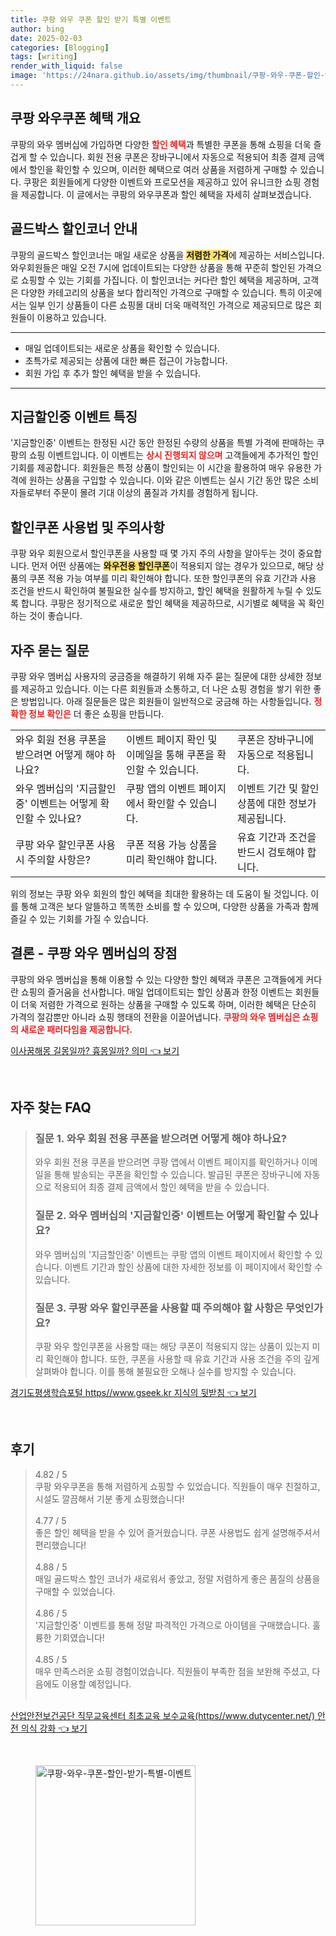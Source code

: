 ```yaml
---
title: 쿠팡 와우 쿠폰 할인 받기 특별 이벤트
author: bing
date: 2025-02-03
categories: [Blogging]
tags: [writing]
render_with_liquid: false
image: 'https://24nara.github.io/assets/img/thumbnail/쿠팡-와우-쿠폰-할인-받기-특별-이벤트.webp'
---
```



<h2 id='와우쿠폰 혜택 개요'>쿠팡 와우쿠폰 혜택 개요</h2>

<p>쿠팡의 와우 멤버십에 가입하면 다양한 <b><span style="color: #ee2323;">할인 혜택</span></b>과 특별한 쿠폰을 통해 쇼핑을 더욱 즐겁게 할 수 있습니다. 회원 전용 쿠폰은 장바구니에서 자동으로 적용되어 최종 결제 금액에서 할인을 확인할 수 있으며, 이러한 혜택으로 여러 상품을 저렴하게 구매할 수 있습니다. 쿠팡은 회원들에게 다양한 이벤트와 프로모션을 제공하고 있어 유니크한 쇼핑 경험을 제공합니다. 이 글에서는 쿠팡의 와우쿠폰과 할인 혜택을 자세히 살펴보겠습니다.</p>

<h2 id='골드박스 할인코너 안내'>골드박스 할인코너 안내</h2>

<p>쿠팡의 골드박스 할인코너는 매일 새로운 상품을 <b><span style="background-color: #ffe066;">저렴한 가격</span></b>에 제공하는 서비스입니다. 와우회원들은 매일 오전 7시에 업데이트되는 다양한 상품을 통해 꾸준히 할인된 가격으로 쇼핑할 수 있는 기회를 가집니다. 이 할인코너는 커다란 할인 혜택을 제공하며, 고객은 다양한 카테고리의 상품을 보다 합리적인 가격으로 구매할 수 있습니다. 특히 이곳에서는 일부 인기 상품들이 다른 쇼핑몰 대비 더욱 매력적인 가격으로 제공되므로 많은 회원들이 이용하고 있습니다.</p>

<hr />

<ul>
    <li>매일 업데이트되는 새로운 상품을 확인할 수 있습니다.</li>
    <li>초특가로 제공되는 상품에 대한 빠른 접근이 가능합니다.</li>
    <li>회원 가입 후 추가 할인 혜택을 받을 수 있습니다.</li>
</ul>

<hr />

<h2 id='지금할인중 이벤트 특징'>지금할인중 이벤트 특징</h2>

<p>'지금할인중' 이벤트는 한정된 시간 동안 한정된 수량의 상품을 특별 가격에 판매하는 쿠팡의 쇼핑 이벤트입니다. 이 이벤트는 <b><span style="color: #ee2323;">상시 진행되지 않으며</span></b> 고객들에게 추가적인 할인 기회를 제공합니다. 회원들은 특정 상품이 할인되는 이 시간을 활용하여 매우 유용한 가격에 원하는 상품을 구입할 수 있습니다. 이와 같은 이벤트는 실시 기간 동안 많은 소비자들로부터 주문이 몰려 기대 이상의 품질과 가치를 경험하게 됩니다.</p>

<h2 id='할인쿠폰 사용법 및 주의사항'>할인쿠폰 사용법 및 주의사항</h2>

<p>쿠팡 와우 회원으로서 할인쿠폰을 사용할 때 몇 가지 주의 사항을 알아두는 것이 중요합니다. 먼저 어떤 상품에는 <b><span style="background-color: #ffe066;">와우전용 할인쿠폰</span></b>이 적용되지 않는 경우가 있으므로, 해당 상품의 쿠폰 적용 가능 여부를 미리 확인해야 합니다. 또한 할인쿠폰의 유효 기간과 사용 조건을 반드시 확인하여 불필요한 실수를 방지하고, 할인 혜택을 원활하게 누릴 수 있도록 합니다. 쿠팡은 정기적으로 새로운 할인 혜택을 제공하므로, 시기별로 혜택을 꼭 확인하는 것이 좋습니다.</p>

<h2 id='자주 묻는 질문'>자주 묻는 질문</h2>

<p>쿠팡 와우 멤버십 사용자의 궁금증을 해결하기 위해 자주 묻는 질문에 대한 상세한 정보를 제공하고 있습니다. 이는 다른 회원들과 소통하고, 더 나은 쇼핑 경험을 쌓기 위한 좋은 방법입니다. 아래 질문들은 많은 회원들이 일반적으로 궁금해 하는 사항들입니다. <b><span style="color: #ee2323;">정확한 정보 확인은</span></b> 더 좋은 쇼핑을 만듭니다.</p>

<table>
    <tr>
        <td>와우 회원 전용 쿠폰을 받으려면 어떻게 해야 하나요?</td>
        <td>이벤트 페이지 확인 및 이메일을 통해 쿠폰을 확인할 수 있습니다.</td>
        <td>쿠폰은 장바구니에 자동으로 적용됩니다.</td>
    </tr>
    <tr>
        <td>와우 멤버십의 '지금할인중' 이벤트는 어떻게 확인할 수 있나요?</td>
        <td>쿠팡 앱의 이벤트 페이지에서 확인할 수 있습니다.</td>
        <td>이벤트 기간 및 할인 상품에 대한 정보가 제공됩니다.</td>
    </tr>
    <tr>
        <td>쿠팡 와우 할인쿠폰 사용 시 주의할 사항은?</td>
        <td>쿠폰 적용 가능 상품을 미리 확인해야 합니다.</td>
        <td>유효 기간과 조건을 반드시 검토해야 합니다.</td>
    </tr>
</table>

<p>위의 정보는 쿠팡 와우 회원의 할인 혜택을 최대한 활용하는 데 도움이 될 것입니다. 이를 통해 고객은 보다 알뜰하고 똑똑한 소비를 할 수 있으며, 다양한 상품을 가족과 함께 즐길 수 있는 기회를 가질 수 있습니다.</p>

<h2 id='결론 - 쿠팡 와우 멤버십의 장점'>결론 - 쿠팡 와우 멤버십의 장점</h2>

<p>쿠팡의 와우 멤버십을 통해 이용할 수 있는 다양한 할인 혜택과 쿠폰은 고객들에게 커다란 쇼핑의 즐거움을 선사합니다. 매일 업데이트되는 할인 상품과 한정 이벤트는 회원들이 더욱 저렴한 가격으로 원하는 상품을 구매할 수 있도록 하며, 이러한 혜택은 단순히 가격의 절감뿐만 아니라 쇼핑 행태의 전환을 이끌어냅니다. <b><span style="color: #ee2323;">쿠팡의 와우 멤버십은 쇼핑의 새로운 패러다임을 제공합니다.</span></b></p>


<p><a class="click-button" title="이사꿈해몽 길몽일까? 흉몽일까? 의미" href="https://24nara.github.io/posts/%EC%9D%B4%EC%82%AC%EA%BF%88%ED%95%B4%EB%AA%BD-%EA%B8%B8%EB%AA%BD%EC%9D%BC%EA%B9%8C-%ED%9D%89%EB%AA%BD%EC%9D%BC%EA%B9%8C-%EC%9D%98%EB%AF%B8/" rel="dofollow">이사꿈해몽 길몽일까? 흉몽일까? 의미 👈 보기</a></p><br>
<h2 id='자주_찾는_FAQ'>자주 찾는 FAQ</h2>
<div itemscope="" itemtype="https://schema.org/FAQPage"> 
<blockquote> 
<div itemscope="" itemprop="mainEntity" itemtype="https://schema.org/Question"> 
<h3 itemprop="name">질문 1. 와우 회원 전용 쿠폰을 받으려면 어떻게 해야 하나요?</h3> 
<div itemscope="" itemprop="acceptedAnswer" itemtype="https://schema.org/Answer"> 
<span itemprop="text"> 
<p>와우 회원 전용 쿠폰을 받으려면 쿠팡 앱에서 이벤트 페이지를 확인하거나 이메일을 통해 발송되는 쿠폰을 확인할 수 있습니다. 발급된 쿠폰은 장바구니에 자동으로 적용되어 최종 결제 금액에서 할인 혜택을 받을 수 있습니다.</p> 
</span> 
</div> 
</div> 

<div itemscope="" itemprop="mainEntity" itemtype="https://schema.org/Question"> 
<h3 itemprop="name">질문 2. 와우 멤버십의 '지금할인중' 이벤트는 어떻게 확인할 수 있나요?</h3> 
<div itemscope="" itemprop="acceptedAnswer" itemtype="https://schema.org/Answer"> 
<span itemprop="text"> 
<p>와우 멤버십의 '지금할인중' 이벤트는 쿠팡 앱의 이벤트 페이지에서 확인할 수 있습니다. 이벤트 기간과 할인 상품에 대한 자세한 정보를 이 페이지에서 확인할 수 있습니다.</p> 
</span> 
</div> 
</div> 

<div itemscope="" itemprop="mainEntity" itemtype="https://schema.org/Question"> 
<h3 itemprop="name">질문 3. 쿠팡 와우 할인쿠폰을 사용할 때 주의해야 할 사항은 무엇인가요?</h3> 
<div itemscope="" itemprop="acceptedAnswer" itemtype="https://schema.org/Answer"> 
<span itemprop="text"> 
<p>쿠팡 와우 할인쿠폰을 사용할 때는 해당 쿠폰이 적용되지 않는 상품이 있는지 미리 확인해야 합니다. 또한, 쿠폰을 사용할 때 유효 기간과 사용 조건을 주의 깊게 살펴봐야 합니다. 이를 통해 불필요한 오해나 실수를 방지할 수 있습니다.</p> 
</span> 
</div> 
</div> 

</blockquote> 
</div>
<p><a class="click-button" title="경기도평생학습포털 https//www.gseek.kr 지식의 뒷받침" href="https://24nara.github.io/posts/%EA%B2%BD%EA%B8%B0%EB%8F%84%ED%8F%89%EC%83%9D%ED%95%99%EC%8A%B5%ED%8F%AC%ED%84%B8-httpswww.gseek.kr-%EC%A7%80%EC%8B%9D%EC%9D%98-%EB%92%B7%EB%B0%9B%EC%B9%A8/" rel="dofollow">경기도평생학습포털 https//www.gseek.kr 지식의 뒷받침 👈 보기</a></p><br>
<h2 id='후기'>후기</h2>
<div itemscope itemtype="https://schema.org/Product">
  <blockquote>
  <div itemprop="review" itemscope itemtype="https://schema.org/Review">
      <div itemprop="reviewRating" itemscope itemtype="https://schema.org/Rating"> <span itemprop="ratingValue">4.82</span> / <span itemprop="bestRating">5</span> </div>
      <span itemprop="reviewBody">쿠팡 와우쿠폰을 통해 저렴하게 쇼핑할 수 있었습니다. 직원들이 매우 친절하고, 시설도 깔끔해서 기분 좋게 쇼핑했습니다!</span>
  </div>
  <br>
  <div itemprop="review" itemscope itemtype="https://schema.org/Review">
      <div itemprop="reviewRating" itemscope itemtype="https://schema.org/Rating"> <span itemprop="ratingValue">4.77</span> / <span itemprop="bestRating">5</span> </div>
      <span itemprop="reviewBody">좋은 할인 혜택을 받을 수 있어 즐거웠습니다. 쿠폰 사용법도 쉽게 설명해주셔서 편리했습니다!</span>
  </div>
  <br>
  <div itemprop="review" itemscope itemtype="https://schema.org/Review">
      <div itemprop="reviewRating" itemscope itemtype="https://schema.org/Rating"> <span itemprop="ratingValue">4.88</span> / <span itemprop="bestRating">5</span> </div>
      <span itemprop="reviewBody">매일 골드박스 할인 코너가 새로워서 좋았고, 정말 저렴하게 좋은 품질의 상품을 구매할 수 있었습니다.</span>
  </div>
  <br>
  <div itemprop="review" itemscope itemtype="https://schema.org/Review">
      <div itemprop="reviewRating" itemscope itemtype="https://schema.org/Rating"> <span itemprop="ratingValue">4.86</span> / <span itemprop="bestRating">5</span> </div>
      <span itemprop="reviewBody">'지금할인중' 이벤트를 통해 정말 파격적인 가격으로 아이템을 구매했습니다. 훌륭한 기회였습니다!</span>
  </div>
  <br>
  <div itemprop="review" itemscope itemtype="https://schema.org/Review">
      <div itemprop="reviewRating" itemscope itemtype="https://schema.org/Rating"> <span itemprop="ratingValue">4.85</span> / <span itemprop="bestRating">5</span> </div>
      <span itemprop="reviewBody">매우 만족스러운 쇼핑 경험이었습니다. 직원들이 부족한 점을 보완해 주셨고, 다음에도 이용할 예정입니다.</span>
  </div>
  <br>
  </blockquote>
</div>
<p><a class="click-button" title="산업안전보건공단 직무교육센터 최초교육 보수교육(https//www.dutycenter.net/) 안전 의식 강화" href="https://24nara.github.io/posts/%EC%82%B0%EC%97%85%EC%95%88%EC%A0%84%EB%B3%B4%EA%B1%B4%EA%B3%B5%EB%8B%A8-%EC%A7%81%EB%AC%B4%EA%B5%90%EC%9C%A1%EC%84%BC%ED%84%B0-%EC%B5%9C%EC%B4%88%EA%B5%90%EC%9C%A1-%EB%B3%B4%EC%88%98%EA%B5%90%EC%9C%A1(httpswww.dutycenter.net)-%EC%95%88%EC%A0%84-%EC%9D%98%EC%8B%9D-%EA%B0%95%ED%99%94/" rel="dofollow">산업안전보건공단 직무교육센터 최초교육 보수교육(https//www.dutycenter.net/) 안전 의식 강화 👈 보기</a></p><br>
<figure class="image"><img src="https://24nara.github.io/assets/img/thumbnail/쿠팡-와우-쿠폰-할인-받기-특별-이벤트.webp" alt="쿠팡-와우-쿠폰-할인-받기-특별-이벤트" width="256" height="256"></figure>